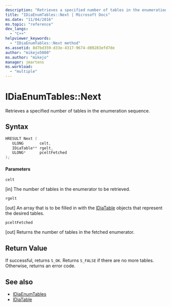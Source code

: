 ```yaml
---
description: "Retrieves a specified number of tables in the enumeration sequence."
title: "IDiaEnumTables::Next | Microsoft Docs"
ms.date: "11/04/2016"
ms.topic: "reference"
dev_langs:
  - "C++"
helpviewer_keywords:
  - "IDiaEnumTables::Next method"
ms.assetid: 8d7bd359-d33e-4317-9674-d89283efd7de
author: "mikejo5000"
ms.author: "mikejo"
manager: jmartens
ms.workload:
  - "multiple"
---
```

# IDiaEnumTables::Next
Retrieves a specified number of tables in the enumeration sequence.

## Syntax

```C++
HRESULT Next ( 
   ULONG       celt,
   IDiaTable** rgelt,
   ULONG*      pceltFetched
);
```

#### Parameters
 `celt`

[in] The number of tables in the enumerator to be retrieved.

 `rgelt`

[out] An array that is to be filled in with the [IDiaTable](../../debugger/debug-interface-access/idiatable.md) objects that represent the desired tables.

 `pceltFetched`

[out] Returns the number of tables in the fetched enumerator.

## Return Value
 If successful, returns `S_OK`. Returns `S_FALSE` if there are no more tables. Otherwise, returns an error code.

## See also
- [IDiaEnumTables](../../debugger/debug-interface-access/idiaenumtables.md)
- [IDiaTable](../../debugger/debug-interface-access/idiatable.md)
